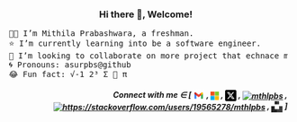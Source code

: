 <!--**mthlpbs/mthlpbs** is a ✨ _special_ ✨ repository because its `README.md` (this file) appears on your GitHub profile.-->

<h3 align="center">Hi there 👋, Welcome!</h3>
<pre>
 👨‍🦱 I’m Mithila Prabashwara, a freshman.
 ⭐ I’m currently learning into be a software engineer.
 🤝 I’m looking to collaborate on more project that echnace my skills & knowledge.
 🌀 Pronouns: asurpbs@github
 😂 Fun fact: √-1 2³ Σ 🍎 π
</pre>
<h5 align="right">Connect with me ∈ [
<a href="mailto:tqd8ewd7d@mozmail.com" target="blank"><img align="center" src="resources/gmail.png" alt="mthlpbs" height="20" width="20" /></a> ,
<a href="https://learn.microsoft.com/en-us/users/mthlpbs?wt.mc_id=studentamb_326573" target="blank"><img align="center" src="resources/microsoft.png" alt="mthlpbs" height="15" width="15" /></a> ,
<a href="https://twitter.com/mthlpbs" target="blank"><img align="center" src="resources/twitter.png" alt="mthlpbs" height="20" width="20" /></a> ,
<a href="https://linkedin.com/in/mthlpbs" target="blank"><img align="center" src="https://raw.githubusercontent.com/rahuldkjain/github-profile-readme-generator/master/src/images/icons/Social/linked-in-alt.svg" alt="mthlpbs" height="15" width="20" /></a> ,
<a href="https://stackoverflow.com/users/19565278/mthlpbs" target="blank"><img align="center" src="https://raw.githubusercontent.com/rahuldkjain/github-profile-readme-generator/master/src/images/icons/Social/stack-overflow.svg" alt="https://stackoverflow.com/users/19565278/mthlpbs" height="15" width="20" /></a> ,
<a href="https://www.unsplash.com/@mthlpbs"><img align="center" src="resources/unsplash.png" alt="mthlpbs" height="20" width="20" /></a> ]
</p>
</h5>
